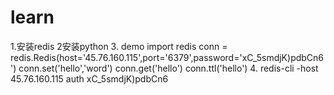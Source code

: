 # learn

1.安装redis
2安装python
3. demo 
import redis
conn = redis.Redis(host='45.76.160.115',port='6379',password='xC_5smdjK)pdbCn6')
conn.set('hello','word')
conn.get('hello')
conn.ttl('hello')
4. redis-cli -host 45.76.160.115
auth xC_5smdjK)pdbCn6